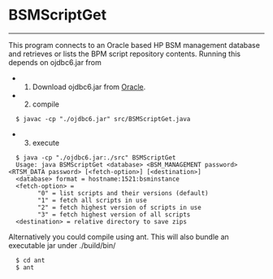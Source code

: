 # BSMScriptGet
------------
This program connects to an Oracle based HP BSM management database and 
retrieves or lists the BPM script repository contents.
Running this depends on ojdbc6.jar from 

- 1. Download ojdbc6.jar from [Oracle](http://www.oracle.com/technetwork/apps-tech/jdbc-112010-090769.html).

- 2. compile
```
  $ javac -cp "./ojdbc6.jar" src/BSMScriptGet.java
```

- 3. execute
```
  $ java -cp "./ojdbc6.jar:./src" BSMScriptGet
  Usage: java BSMScriptGet <database> <BSM_MANAGEMENT password> <RTSM_DATA password> [<fetch-option>] [<destination>]
  <database> format = hostname:1521:bsminstance
  <fetch-option> = 
        "0" = list scripts and their versions (default)
        "1" = fetch all scripts in use
        "2" = fetch highest version of scripts in use
        "3" = fetch highest version of all scripts
  <destination> = relative directory to save zips
```

Alternatively you could compile using ant. 
This will also bundle an executable jar under ./build/bin/
```
  $ cd ant
  $ ant
```